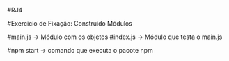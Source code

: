 #RJ4

#Exercicio de Fixação: Construido Módulos

#main.js -> Módulo com os objetos
#index.js -> Módulo que testa o main.js

#npm start -> comando que executa o pacote npm